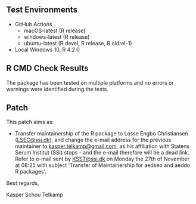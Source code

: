 ## Test Environments

* GitHub Actions
  - macOS-latest (R release)
  - windows-latest (R release)
  - ubuntu-latest (R devel, R release, R oldrel-1)
* Local Windows 10, R 4.2.0

## R CMD Check Results

The package has been tested on multiple platforms and no errors or warnings were identified during the tests.

## Patch

This patch aims as:

* Transfer maintainership of the R package to Lasse Engbo Christiansen (LSEC@ssi.dk), and change the e-mail address for the previous maintainer to kasper.telkamp@gmail.com, as his affiliation with Statens Serum Institut (SSI) stops - and the e-mail therefore will be a dead link. Refer to e-mail sent by KSST@ssi.dk on Monday the 27th of November at 08:25 with subject 'Transfer of Maintainership for aedseo and aeddo R packages'.

Best regards,

Kasper Schou Telkamp